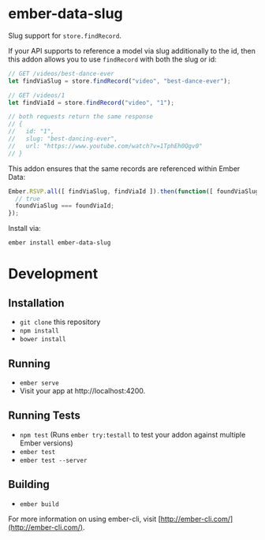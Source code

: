 # ember-data-slug

Slug support for `store.findRecord`.

If your API supports to reference a model via slug additionally to the id, then
this addon allows you to use `findRecord` with both the slug or id:

```js
// GET /videos/best-dance-ever
let findViaSlug = store.findRecord("video", "best-dance-ever");

// GET /videos/1
let findViaId = store.findRecord("video", "1");

// both requests return the same response
// {
//   id: "1",
//   slug: "best-dancing-ever",
//   url: "https://www.youtube.com/watch?v=1TphEh0Qgv0"
// }
```

This addon ensures that the same records are referenced within Ember Data:

```js
Ember.RSVP.all([ findViaSlug, findViaId ]).then(function([ foundViaSlug, foundViaId ]) {
  // true
  foundViaSlug === foundViaId;
});
```

Install via:

```
ember install ember-data-slug
```

# Development

## Installation

* `git clone` this repository
* `npm install`
* `bower install`

## Running

* `ember serve`
* Visit your app at http://localhost:4200.

## Running Tests

* `npm test` (Runs `ember try:testall` to test your addon against multiple Ember versions)
* `ember test`
* `ember test --server`

## Building

* `ember build`

For more information on using ember-cli, visit [http://ember-cli.com/](http://ember-cli.com/).
